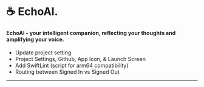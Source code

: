 ☕️ EchoAI.
=====

#### EchoAI - your intelligent companion, reflecting your thoughts and amplifying your voice.


- Update project setting
- Project Settings, Github, App Icon, & Launch Screen
- Add SwiftLint (script for arm64 compatibility)
- Routing between Signed In vs Signed Out


-----   
 
